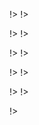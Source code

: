 <!agenda|title=ESUG 2022

<!day|start=22 aout 2022

<!segment|start=9:30

<!break|subject=Welcome&length=30&room=Amphi A1!>

<!talk|subject=PharoJS&length=45&author=N. BOURAQADI and D. MASON&room=Amphi A1!>
<!talk|subject=eXtreme Programming&length=45&author=V. BLONDEAU and F. CANIPA&room=Amphi A1!>
<!talk|subject=VM testing&length=30&author= G. Polito&room=Amphi A1!>

<!break|subject=Lunch&length=120&room=Amphi A1!>

<!talk|subject=Microdown&length=45&author=S. DUCASSE and K. OSTERBYE&room=Amphi A1!>
<!talk|subject=Pharo-IA&length=30&author=S. MONTANO and O. ZAITSEV&room=Amphi A1!>
<!talk|subject=First Class Variables as Annotations&length=30&author=M. DENKER and N. HARTL&room=Amphi A1!>

<!break|subject=Coffee Break&length=30&room=Amphi A1!>

<!talk|subject=Lepiter: Moldable Knowledge platform&length=45&author=A. CHIS&room=Amphi A1!>


<!break|subject=Live Music Show&length=60&room=Amphi A1!>
<!break|subject=Award Competition&length=120&room=Amphi A1!>
!>
!>

<!day|start=23 aout 2022

<!segment|start=9:15
<!talk|subject=Pharo 10&length=45&author=S. DUCASSE&room=Amphi A1!>

<!break|subject=Coffee Break&length=30&room=Amphi A1!>

<!talk|subject=Roassal3 updates&length=45&author=M. TORRES&room=Amphi A1!>
<!talk|subject=Application Development with Pharo&length=45&author=P. TESONE and G. POLITO&room=Amphi A1!>

<!break|subject=Lunch&length=120&room=Amphi A1!>

<!talk|subject=Visual Studio Code as a Smalltal IDE&length=30&author=J. FOSTER&room=Amphi A1!>
<!talk|subject=Bloc for Pharo: object-oriented UI foundations&length=45&author=M. DIAS and P. TESONE&room=Amphi A1!>
<!talk|subject=Pharo Pro&length=30&author=N. HARTL And M. DENKER&room=Amphi A1!>

<!break|subject=Coffee Break&length=30&room=Amphi A1!>

<!talk|subject=Deploying and Scaling Pharo with a Database in pratice&length=45&author=N. HARTL&room=Amphi A1!>
<!break|subject=Show us your projects&length=60&room=Amphi A1!>
!>
!>

<!day|start=24 aout 2022

<!segment|start=9:15
<!talk|subject=Gemtalk Update&length=45&author=N. GREEN&room=Amphi A1!>

<!break|subject=Coffee Break&length=30&room=Amphi A1!>

<!talk|subject=Digitize your process with Apptive Grid&length=30&author=N. HARTL&room=Amphi A1!>
<!talk|subject=Moose: Modular Analyses&length=30&author=S. LABSARI&room=Amphi A1!>
<!talk|subject=Polymath&length=30&author=O. ZAITSEV&room=Amphi A1!>

<!break|subject=Lunch&length=120&room=Amphi A1!>

<!talk|subject=Functional Smalltalk&length=30&author=D. MASON&room=Amphi A1!>
<!talk|subject=Pharo-IA hands-on: object-oriented UI foundations&length=180&author=S. JORDAN MONTANO and O. ZAYSTEV&room=Amphi A1!>

<!break|subject=Social Event&length=300&room=Amphi A1!>
!>
!>

<!day|start=25 aout 2022

<!segment|start=9:15

<!talk|subject=Glamourous Toolkit&length=45&author=A. CHIS and V. HELLER&room=Amphi A1!>
<!break|subject=Coffee Break&length=30&room=Amphi A1!>

<!talk|subject=Live Coding Music&length=30&author=D. CIPRIANI&room=Amphi A1!>
<!talk|subject=Webside&length=30&author=G. AMARAL&room=Amphi A1!>
<!talk|subject=GUI-Testing Smalltalk-AJAX web applications with Selenium 4&length=30&author=C. HARLE&room=Amphi A1!>

<!break|subject=Lunch&length=120&room=Amphi A1!>

<!talk|subject=Improving Snapshots on Pharo&length=45&author=P. TESONE and G. POLITO&room=Amphi A1!>
<!talk|subject=Working with Remote Images&length=45&author=A. GRANT&room=Amphi A1!>

<!break|subject=Coffee Break&length=30&room=Amphi A1!>
<!talk|subject=Counting sheeps&length=30&author=K. Osterbye&room=Amphi A1!>

<!break|subject=Show us your projects&length=60&room=Amphi A1!>
!>
!>

<!day|start=26 aout 2022

<!segment|start=9:15
<!talk|subject=re:mobidyc&length=45&author=T. ODA&room=Amphi A1!>

<!break|subject=Coffee Break&length=30&room=Amphi A1!>

<!talk|subject=Building an IDE in GT&length=30&author=V. HELLER&room=Amphi A1!>

<!talk|subject=Contributing to Pharo&length=30&author=S. DUCASSE&room=Amphi A1!>

<!break|subject=Lunch&length=120&room=Amphi A1!>
!>
!>

!>
